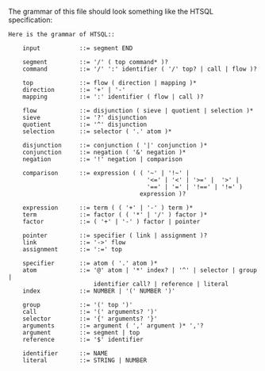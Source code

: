The grammar of this file should look something like the HTSQL specification:


    Here is the grammar of HTSQL::

        input           ::= segment END

        segment         ::= '/' ( top command* )?
        command         ::= '/' ':' identifier ( '/' top? | call | flow )?

        top             ::= flow ( direction | mapping )*
        direction       ::= '+' | '-'
        mapping         ::= ':' identifier ( flow | call )?

        flow            ::= disjunction ( sieve | quotient | selection )*
        sieve           ::= '?' disjunction
        quotient        ::= '^' disjunction
        selection       ::= selector ( '.' atom )*

        disjunction     ::= conjunction ( '|' conjunction )*
        conjunction     ::= negation ( '&' negation )*
        negation        ::= '!' negation | comparison

        comparison      ::= expression ( ( '~' | '!~' |
                                           '<=' | '<' | '>=' |  '>' |
                                           '==' | '=' | '!==' | '!=' )
                                         expression )?

        expression      ::= term ( ( '+' | '-' ) term )*
        term            ::= factor ( ( '*' | '/' ) factor )*
        factor          ::= ( '+' | '-' ) factor | pointer

        pointer         ::= specifier ( link | assignment )?
        link            ::= '->' flow
        assignment      ::= ':=' top

        specifier       ::= atom ( '.' atom )*
        atom            ::= '@' atom | '*' index? | '^' | selector | group |
                            identifier call? | reference | literal
        index           ::= NUMBER | '(' NUMBER ')'

        group           ::= '(' top ')'
        call            ::= '(' arguments? ')'
        selector        ::= '{' arguments? '}'
        arguments       ::= argument ( ',' argument )* ','?
        argument        ::= segment | top
        reference       ::= '$' identifier

        identifier      ::= NAME
        literal         ::= STRING | NUMBER